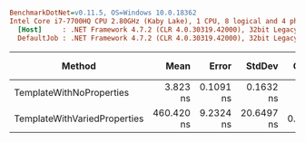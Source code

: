 ``` ini

BenchmarkDotNet=v0.11.5, OS=Windows 10.0.18362
Intel Core i7-7700HQ CPU 2.80GHz (Kaby Lake), 1 CPU, 8 logical and 4 physical cores
  [Host]     : .NET Framework 4.7.2 (CLR 4.0.30319.42000), 32bit LegacyJIT-v4.8.3815.0
  DefaultJob : .NET Framework 4.7.2 (CLR 4.0.30319.42000), 32bit LegacyJIT-v4.8.3815.0


```
|                       Method |       Mean |     Error |     StdDev |  Gen 0 | Gen 1 | Gen 2 | Allocated |
|----------------------------- |-----------:|----------:|-----------:|-------:|------:|------:|----------:|
|     TemplateWithNoProperties |   3.823 ns | 0.1091 ns |  0.1632 ns |      - |     - |     - |         - |
| TemplateWithVariedProperties | 460.420 ns | 9.2324 ns | 20.6497 ns | 0.0191 |     - |     - |      60 B |
